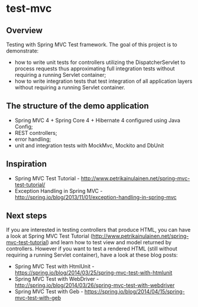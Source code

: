 test-mvc
========

Overview
--------
Testing with Spring MVC Test framework.
The goal of this project is to demonstrate:
* how to write unit tests for controllers utilizing the DispatcherServlet to process requests thus approximating full integration tests without requiring a running Servlet container;
* how to write integration tests that test integration of all application layers without requiring a running Servlet container.

The structure of the demo application
-------------------------------------
* Spring MVC 4 + Spring Core 4 + Hibernate 4 configured using Java Config;
* REST controllers;
* error handling;
* unit and integration tests with MockMvc, Mockito and DbUnit

Inspiration
-----------
* Spring MVC Test Tutorial - http://www.petrikainulainen.net/spring-mvc-test-tutorial/
* Exception Handling in Spring MVC - http://spring.io/blog/2013/11/01/exception-handling-in-spring-mvc

Next steps
----------
If you are interested in testing controllers that produce HTML, you can have a look at Spring MVC Test Tutorial (http://www.petrikainulainen.net/spring-mvc-test-tutorial) and 
learn how to test view and model returned by controllers.
However if you want to test a rendered HTML (still without requiring a running Servlet container), have a look at these blog posts:
* Spring MVC Test with HtmlUnit - https://spring.io/blog/2014/03/25/spring-mvc-test-with-htmlunit
* Spring MVC Test with WebDriver - http://spring.io/blog/2014/03/26/spring-mvc-test-with-webdriver
* Spring MVC Test with Geb - https://spring.io/blog/2014/04/15/spring-mvc-test-with-geb
